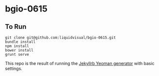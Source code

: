 bgio-0615
=============================

## To Run

    git clone git@github.com:liquidvisual/bgio-0615.git
    bundle install
    npm install
    bower install
    grunt serve

This repo is the result of running the [Jekyllrb Yeoman generator](https://github.com/robwierzbowski/generator-jekyllrb) with basic settings.